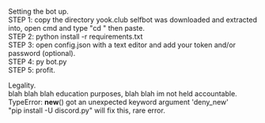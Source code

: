 Setting the bot up.                                                                                                                     
STEP 1: copy the directory yook.club selfbot was downloaded and extracted into, open cmd and type "cd " then paste.                   
STEP 2: python install -r requirements.txt                                                                                          
STEP 3: open config.json with a text editor and add your token and/or password (optional).                                          
STEP 4: py bot.py                                                                                                                     
STEP 5: profit.                                                                                                                             

Legality.                                                                                                                                 
blah blah blah education purposes, blah blah im not held accountable.                                                                     
TypeError: __new__() got an unexpected keyword argument 'deny_new'                                                                  
"pip install -U discord.py" will fix this, rare error.                                                                                  
